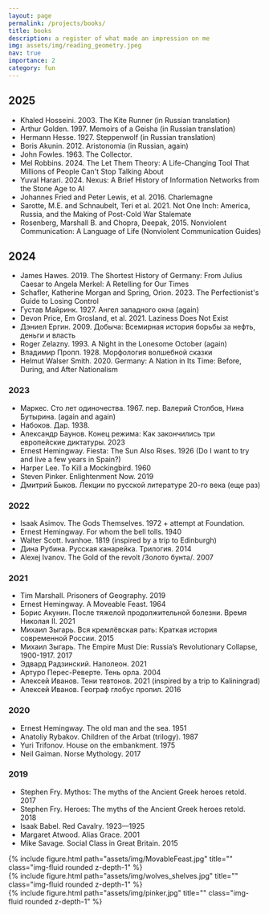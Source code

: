 ```yaml
---
layout: page
permalink: /projects/books/
title: books
description: a register of what made an impression on me
img: assets/img/reading_geometry.jpeg
nav: true
importance: 2
category: fun
---
```



## 2025
* Khaled Hosseini. 2003. The Kite Runner (in Russian translation)
* Arthur Golden. 1997. Memoirs of a Geisha (in Russian translation)
* Hermann Hesse. 1927. Steppenwolf (in Russian translation)
* Boris Akunin. 2012. Aristonomia (in Russian, again) 
* John Fowles. 1963. The Collector.
* Mel Robbins. 2024. The Let Them Theory: A Life-Changing Tool That Millions of People Can't Stop Talking About
* Yuval Harari. 2024. Nexus: A Brief History of Information Networks from the Stone Age to AI
* Johannes Fried and Peter Lewis, et al. 2016. Charlemagne
* Sarotte, M.E. and Schnaubelt, Teri et al. 2021. Not One Inch: America, Russia, and the Making of Post-Cold War Stalemate
* Rosenberg, Marshall B. and Chopra, Deepak, 2015. Nonviolent Communication: A Language of Life (Nonviolent Communication Guides)

## 2024
* James Hawes. 2019. The Shortest History of Germany: From Julius Caesar to Angela Merkel: A Retelling for Our Times
* Schafler, Katherine Morgan and Spring, Orion. 2023. The Perfectionist's Guide to Losing Control
* Густав Майринк. 1927. Ангел западного окна (again)
* Devon Price, Em Grosland, et al. 2021. Laziness Does Not Exist
* Дэниел Ергин. 2009. Добыча: Всемирная история борьбы за нефть, деньги и власть
* Roger Zelazny. 1993. A Night in the Lonesome October  (again)
* Владимир Пропп. 1928. Морфология волшебной сказки
* Helmut Walser Smith. 2020. Germany: A Nation in Its Time: Before, During, and After Nationalism

### 2023
* Маркес. Сто лет одиночества. 1967. пер. Валерий Столбов, Нина Бутырина. (again and again)
* Набоков. Дар. 1938.
* Александр Баунов. Конец режима: Как закончились три европейские диктатуры. 2023
* Ernest Hemingway. Fiesta: The Sun Also Rises. 1926 (Do I want to try and live a few years in Spain?)
* Harper Lee. To Kill a Mockingbird. 1960
* Steven Pinker. Enlightenment Now. 2019
* Дмитрий Быков. Лекции по русской литературе 20-го века (еще раз)

### 2022
* Isaak Asimov. The Gods Themselves. 1972 + attempt at Foundation.
* Ernest Hemingway. For whom the bell tolls. 1940
* Walter Scott. Ivanhoe. 1819 (inspired by a trip to Edinburgh)
* Дина Рубина. Русская канарейка. Трилогия. 2014
* Alexej Ivanov. The Gold of the revolt /Золото бунта/. 2007

### 2021
* Tim Marshall. Prisoners of Geography. 2019
* Ernest Hemingway. A Moveable Feast. 1964
* Борис Акунин. После тяжелой продолжительной болезни. Время Николая II. 2021
* Михаил Зыгарь. Вся кремлёвская рать: Краткая история современной России. 2015
* Михаил Зыгарь. The Empire Must Die: Russia’s Revolutionary Collapse, 1900-1917. 2017
* Эдвард Радзинский. Наполеон. 2021
* Артуро Перес-Реверте. Тень орла. 2004
* Алексей Иванов. Тени тевтонов. 2021 (inspired by a trip to Kaliningrad)
* Алексей Иванов. Географ глобус пропил. 2016

### 2020
* Ernest Hemingway. The old man and the sea. 1951
* Anatoliy Rybakov. Children of the Arbat (trilogy). 1987
* Yuri Trifonov. House on the embankment. 1975
* Neil Gaiman. Norse Mythology. 2017

### 2019
* Stephen Fry. Mythos: The myths of the Ancient Greek heroes retold. 2017
* Stephen Fry. Heroes: The myths of the Ancient Greek heroes retold. 2018
* Isaak Babel. Red Cavalry. 1923—1925
* Margaret Atwood. Alias Grace. 2001
* Mike Savage. Social Class in Great Britain. 2015


<div class="row justify-content-sm-center">
    <div class="col-sm-4 mt-3 mt-md-0">
        {% include figure.html path="assets/img/MovableFeast.jpg" title="" class="img-fluid rounded z-depth-1" %}
    </div>
    <div class="col-sm-4 mt-3 mt-md-0">
        {% include figure.html path="assets/img/wolves_shelves.jpg" title="" class="img-fluid rounded z-depth-1" %}
    </div>
    <div class="col-sm-4 mt-3 mt-md-0">
        {% include figure.html path="assets/img/pinker.jpg" title="" class="img-fluid rounded z-depth-1" %}
    </div>
</div>

